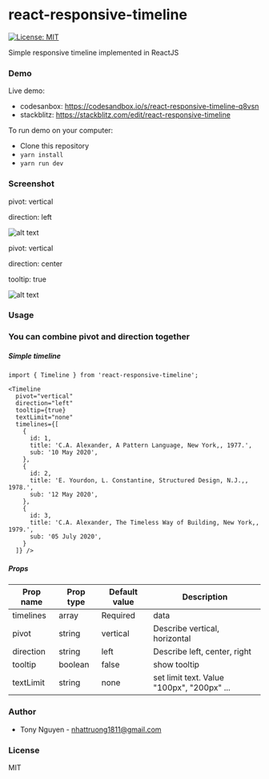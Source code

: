 # react-responsive-timeline
<!-- [![dependency status][deps-svg]][deps-url]
[![dev dependency status][dev-deps-svg]][dev-deps-url] -->
[![License: MIT](https://img.shields.io/badge/License-MIT-yellow.svg)](https://opensource.org/licenses/MIT)


Simple responsive timeline implemented in ReactJS

### Demo

Live demo:
- codesanbox:  https://codesandbox.io/s/react-responsive-timeline-q8vsn
- stackblitz: https://stackblitz.com/edit/react-responsive-timeline


To run demo on your computer:
  - Clone this repository
  - `yarn install`
  - `yarn run dev`

### Screenshot

pivot: vertical

direction: left

![alt text](https://raw.githubusercontent.com/JSLancerTeam/react-responsive-timeline/master/images/screen-shot.png)

pivot: vertical

direction: center

tooltip: true

![alt text](https://raw.githubusercontent.com/JSLancerTeam/react-responsive-timeline/master/images/tooltip.png)

### Usage


### You can combine pivot and direction together

##### Simple timeline
```
import { Timeline } from 'react-responsive-timeline';

<Timeline
  pivot="vertical"
  direction="left"
  tooltip={true}
  textLimit="none"
  timelines={[
    {
      id: 1,
      title: 'C.A. Alexander, A Pattern Language, New York,, 1977.',
      sub: '10 May 2020',
    },
    {
      id: 2,
      title: 'E. Yourdon, L. Constantine, Structured Design, N.J.,, 1978.',
      sub: '12 May 2020',
    },
    {
      id: 3,
      title: 'C.A. Alexander, The Timeless Way of Building, New York,, 1979.',
      sub: '05 July 2020',
    }
  ]} />
```


##### Props
|Prop name |Prop type|Default value|Description|
|---------|---------|-------------|-----------|
timelines | array | Required | data |
pivot | string | vertical | Describe vertical, horizontal |
direction | string | left | Describe left, center, right |
tooltip | boolean | false | show tooltip |
textLimit | string | none | set limit text. Value "100px", "200px" ... |

### Author
- Tony Nguyen - nhattruong1811@gmail.com

### License
MIT

[package-url]: https://npmjs.org/package/react-responsive-timeline